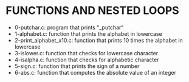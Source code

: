 # FUNCTIONS AND NESTED LOOPS

* 0-putchar.c: program that prints "_putchar"
* 1-alphabet.c: function that prints the alphabet in lowercase
* 2-print_alphabet_x10.c: function that prints 10 times the alphabet in lowercase
* 3-islower.c: function that checks for lowercase character
* 4-isalpha.c: function that checks for alphabetic character
* 5-sign.c: function that prints the sign of a number
* 6-abs.c: function that computes the absolute value of an integer
